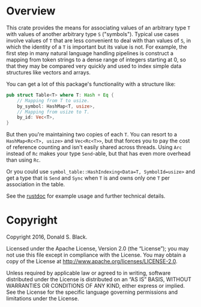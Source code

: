 # Overview

This crate provides the means for associating values of an arbitrary type `T`
with values of another arbitrary type `S` ("symbols"). Typical use cases involve
values of `T` that are less convenient to deal with than values of `S`, in which
the identity of a `T` is important but its value is not. For example, the first
step in many natural language handling pipelines is construct a mapping from
token strings to a dense range of integers starting at 0, so that they may be
compared very quickly and used to index simple data structures like vectors and
arrays.

You can get a lot of this package's functionality with a structure like:

```rust
pub struct Table<T> where T: Hash + Eq {
    // Mapping from T to usize.
    by_symbol: HashMap<T, usize>,
    // Mapping from usize to T.
    by_id: Vec<T>,
}
```

But then you're maintaining two copies of each `T`. You can resort to a
`HashMap<Rc<T>, usize>` and `Vec<Rc<T>>`, but that forces you to pay the cost of
reference counting and isn't easily shared across threads. Using `Arc` instead
of `Rc` makes your type `Send`-able, but that has even more overhead than using
`Rc`.

Or you could use `symbol_table::HashIndexing<Data=T, SymbolId=usize>` and get a
type that is `Send` and `Sync` when `T` is and owns only one `T` per association
in the table.

See the [rustdoc](https://docs.rs/symbol-map/1.0.2/symbol_map/) for example usage
and further technical details.

# Copyright

Copyright 2016, Donald S. Black.

Licensed under the Apache License, Version 2.0 (the “License”); you may not use
this file except in compliance with the License. You may obtain a copy of the
License at http://www.apache.org/licenses/LICENSE-2.0.

Unless required by applicable law or agreed to in writing, software distributed
under the License is distributed on an “AS IS” BASIS, WITHOUT WARRANTIES OR
CONDITIONS OF ANY KIND, either express or implied. See the License for the
specific language governing permissions and limitations under the License.
